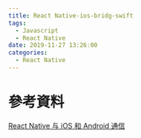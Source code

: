 ```yaml
---
title: React Native-ios-bridg-swift
tags:
  - Javascript
  - React Native
date: 2019-11-27 13:26:00
categories:
  - React Native
---
```


# 

# 參考資料

[React Native 与 iOS 和 Android 通信](https://juejin.im/post/5c6ca781f265da2da8356c81)
